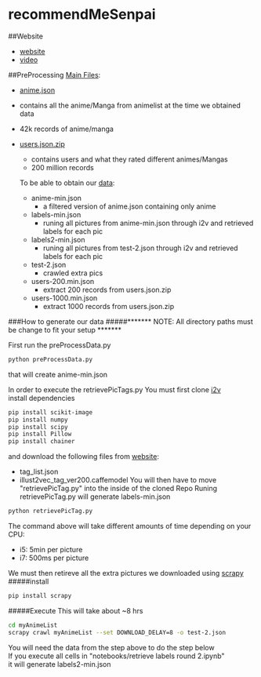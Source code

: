 # recommendMeSenpai
##Website
 * [website](http://nicolasbotello.com/recommendMeSenpai/)     
 * [video](https://www.youtube.com/watch?v=Owm1AI6oiHE&feature=youtu.be)

##PreProcessing 
[Main Files](https://drive.google.com/drive/folders/0B5N8stIumL_FMGVrTllNajAydUU?usp=sharing):
* [anime.json](link)
 * contains all the anime/Manga from animelist at the time we obtained data
 * 42k records of anime/manga
* [users.json.zip](link)
  * contains users and what they rated different animes/Mangas
  * 200 million records

  To be able to obtain our [data](/data):
  	* anime-min.json
  		* a filtered version of anime.json containing only anime
  	* labels-min.json
  		* runing all pictures from anime-min.json through i2v and retrieved labels for each pic
  	* labels2-min.json
  		* runing all pictures from test-2.json through i2v and retrieved labels for each pic
  	*  test-2.json
  		* crawled extra pics
  	* users-200.min.json
  		* extract 200 records from users.json.zip
  	* users-1000.min.json
  		* extract 1000 records from users.json.zip
    
###How to generate our data
#####******* NOTE: All directory paths must be change to fit your setup *******

First run the preProcessData.py 
```bash
python preProcessData.py 
```
that will create anime-min.json

In order to execute the retrievePicTags.py
You must first clone [i2v](https://github.com/rezoo/illustration2vec)  
install dependencies  
```bash
pip install scikit-image
pip install numpy
pip install scipy
pip install Pillow
pip install chainer
```
and download the following files from [website](http://illustration2vec.net/): 
* tag_list.json 
* illust2vec_tag_ver200.caffemodel 
You will then have to move "retrievePicTag.py" into the inside of the cloned Repo
Runing retrievePicTag.py will generate labels-min.json
```bash
python retrievePicTag.py
```
The command above will take different amounts of time depending on your CPU:   
 * i5: 5min per picture
 * i7: 500ms per picture
 
We must then retireve all the extra pictures we downloaded using [scrapy](https://scrapy.org/)
#####install  
```bash 
pip install scrapy 
```
#####Execute 
This will take about ~8 hrs 
```bash
cd myAnimeList 
scrapy crawl myAnimeList --set DOWNLOAD_DELAY=8 -o test-2.json
```
You will need the data from the step above to do the step below   
If you execute all cells in "notebooks/retrieve labels round 2.ipynb"    
it will generate labels2-min.json      
